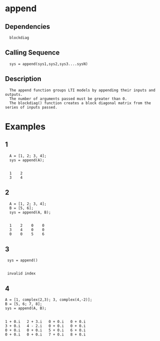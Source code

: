 # append
## Dependencies 
      blockdiag
## Calling Sequence
      sys = append(sys1,sys2,sys3....sysN)
## Description
      The append function groups LTI models by appending their inputs and outputs.
      The number of arguments passed must be greater than 0.
      The blockdiag() function creates a block diagonal matrix from the series of inputs passed.
# Examples
## 1
      A = [1, 2; 3, 4];
      sys = append(A);
##
      1    2   
      3    4   
## 2
      A = [1, 2; 3, 4];
      B = [5, 6];
      sys = append(A, B);
##
      1    2    0    0
      3    4    0    0
      0    0    5    6     
## 3
     sys = append()
##
     invalid index
## 4
    A = [1, complex(2,3); 3, complex(4,-2)];
    B = [5, 6; 7, 8];
    sys = append(A, B);
##
    1 + 0.i   2 + 3.i   0 + 0.i   0 + 0.i  
    3 + 0.i   4 - 2.i   0 + 0.i   0 + 0.i  
    0 + 0.i   0 + 0.i   5 + 0.i   6 + 0.i  
    0 + 0.i   0 + 0.i   7 + 0.i   8 + 0.i
